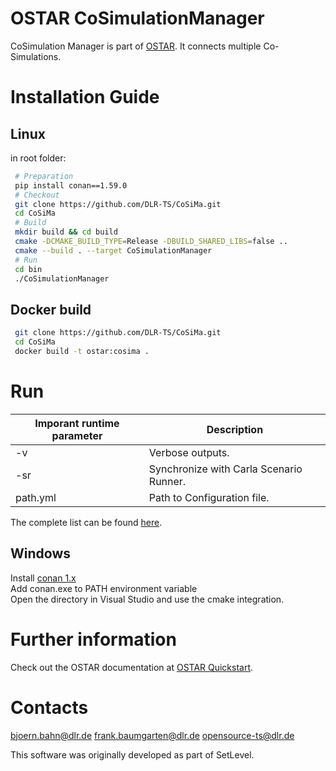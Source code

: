 # OSTAR CoSimulationManager

CoSimulation Manager is part of [OSTAR](https://github.com/DLR-TS/OSTAR-Quickstart).
It connects multiple Co-Simulations.

# Installation Guide

## Linux

in root folder:
```sh
 # Preparation
 pip install conan==1.59.0
 # Checkout
 git clone https://github.com/DLR-TS/CoSiMa.git
 cd CoSiMa
 # Build
 mkdir build && cd build
 cmake -DCMAKE_BUILD_TYPE=Release -DBUILD_SHARED_LIBS=false ..
 cmake --build . --target CoSimulationManager
 # Run
 cd bin
 ./CoSimulationManager
```

## Docker build

```sh
 git clone https://github.com/DLR-TS/CoSiMa.git
 cd CoSiMa
 docker build -t ostar:cosima .
```

# Run

| Imporant runtime parameter | Description |
| ------ | ------ |
| -v | Verbose outputs. |
| -sr | Synchronize with Carla Scenario Runner. |
| path.yml | Path to Configuration file. |

The complete list can be found [here](https://github.com/DLR-TS/OSTAR-Quickstart/tree/main/docu).

## Windows

Install [conan 1.x](https://conan.io/) \
Add conan.exe to PATH environment variable \
Open the directory in Visual Studio and use the cmake integration.

# Further information

Check out the OSTAR documentation at [OSTAR Quickstart](https://github.com/DLR-TS/OSTAR-Quickstart/tree/main/docu).

# Contacts

bjoern.bahn@dlr.de frank.baumgarten@dlr.de opensource-ts@dlr.de

This software was originally developed as part of SetLevel.
